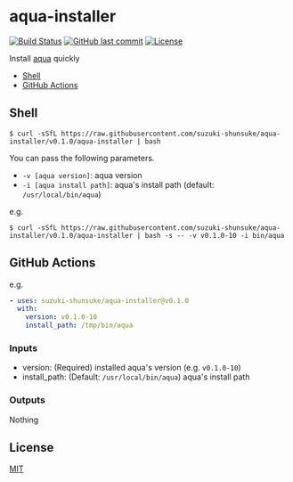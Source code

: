 # aqua-installer

[![Build Status](https://github.com/suzuki-shunsuke/aqua-installer/workflows/test/badge.svg)](https://github.com/suzuki-shunsuke/aqua-installer/actions)
[![GitHub last commit](https://img.shields.io/github/last-commit/suzuki-shunsuke/aqua-installer.svg)](https://github.com/suzuki-shunsuke/aqua-installer)
[![License](http://img.shields.io/badge/license-mit-blue.svg?style=flat-square)](https://raw.githubusercontent.com/suzuki-shunsuke/aqua-installer/main/LICENSE)

Install [aqua](https://github.com/suzuki-shunsuke/aqua) quickly

* [Shell](#shell)
* [GitHub Actions](#github-actions)

## Shell

```
$ curl -sSfL https://raw.githubusercontent.com/suzuki-shunsuke/aqua-installer/v0.1.0/aqua-installer | bash
```

You can pass the following parameters.

* `-v [aqua version]`: aqua version
* `-i [aqua install path]`: aqua's install path (default: `/usr/local/bin/aqua`)

e.g.

```
$ curl -sSfL https://raw.githubusercontent.com/suzuki-shunsuke/aqua-installer/v0.1.0/aqua-installer | bash -s -- -v v0.1.0-10 -i bin/aqua
```

## GitHub Actions

e.g.

```yaml
- uses: suzuki-shunsuke/aqua-installer@v0.1.0
  with:
    version: v0.1.0-10
    install_path: /tmp/bin/aqua
```

### Inputs

- version: (Required) installed aqua's version (e.g. `v0.1.0-10`)
- install_path: (Default: `/usr/local/bin/aqua`) aqua's install path

### Outputs

Nothing

## License

[MIT](LICENSE)
